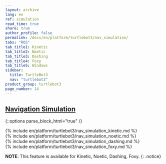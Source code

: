 ```yaml
---
layout: archive
lang: en
ref: simulation
read_time: true
share: true
author_profile: false
permalink: /docs/en/platform/turtlebot3/nav_simulation/
tabs: "ROS"
tab_title1: Kinetic
tab_title2: Noetic
tab_title3: Dashing
tab_title4: Foxy
tab_title5: Windows
sidebar:
  title: TurtleBot3
  nav: "turtlebot3"
product_group: turtlebot3
page_number: 14
---
```


<div style="counter-reset: h1 6"></div>
<div style="counter-reset: h2 2"></div>

## [Navigation Simulation](#navigation-simulation)

{::options parse_block_html="true" /}

<section id="{{ page.tab_title1 }}" class="tab_contents">
{% include en/platform/turtlebot3/nav_simulation_kinetic.md %}
</section>

<section id="{{ page.tab_title2 }}" class="tab_contents">
{% include en/platform/turtlebot3/nav_simulation_noetic.md %}
</section>

<section id="{{ page.tab_title3 }}" class="tab_contents">
{% include en/platform/turtlebot3/nav_simulation_dashing.md %}
</section>

<section id="{{ page.tab_title4 }}" class="tab_contents">
{% include en/platform/turtlebot3/nav_simulation_foxy.md %}
</section>

<section id="{{ page.tab_title5 }}" class="tab_contents">

**NOTE**: This feature is available for Kinetic, Noetic, Dashing, Foxy. 
{: .notice}

</section>
